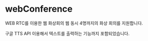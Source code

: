 # webConference
WEB RTC를 이용한 웹 화상회의 웹
동시 4명까지의 화상 회의를 지원합니다.

구글 TTS API 이용해서 텍스트를 출력하는 기능까지 포함되었습니다. 
